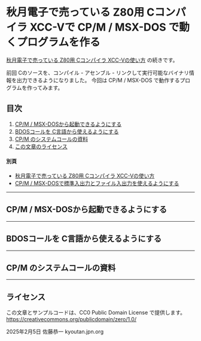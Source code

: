 # 秋月電子で売っている Z80用 Cコンパイラ XCC-Vで CP/M / MSX-DOS で動くプログラムを作る
[秋月電子で売っている Z80用 Cコンパイラ XCC-Vの使い方](https://github.com/KyoichiSato/akizuki-Z80-C-tutorial1) の続きです。

前回 Cのソースを、コンパイル - アセンブル - リンクして実行可能なバイナリ情報を出力できるようになりました。
今回は CP/M / MSX-DOS で動作するプログラムを作ってみます。

## 目次
1. [CP/M / MSX-DOSから起動できるようにする](#CP/M-/-MSX-DOSから起動できるようにする)
1. [BDOSコールを C言語から使えるようにする](#BDOSコールを-C言語から使えるようにする)
1. [CP/M のシステムコールの資料](#CP/M-のシステムコールの資料)
1. [この文章のライセンス](#ライセンス)

#### 別頁
- [秋月電子で売っている Z80用 Cコンパイラ XCC-Vの使い方](https://github.com/KyoichiSato/akizuki-Z80-C-tutorial1)
- [CP/M / MSX-DOSで標準入出力とファイル入出力を使えるようにする]()

------

## CP/M / MSX-DOSから起動できるようにする

------

## BDOSコールを C言語から使えるようにする

------

## CP/M のシステムコールの資料

------

## ライセンス
この文章とサンプルコードは、CC0 Public Domain License で提供します。
https://creativecommons.org/publicdomain/zero/1.0/

2025年2月5日 佐藤恭一 kyoutan.jpn.org

